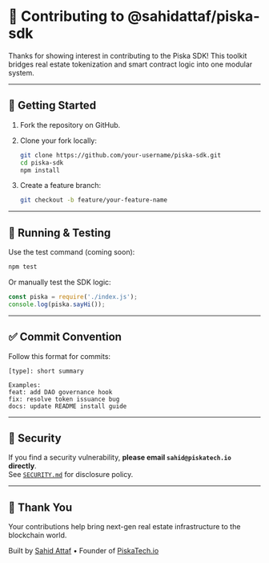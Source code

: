 # 🤝 Contributing to @sahidattaf/piska-sdk

Thanks for showing interest in contributing to the Piska SDK! This toolkit bridges real estate tokenization and smart contract logic into one modular system.

---

## 🧰 Getting Started

1. Fork the repository on GitHub.
2. Clone your fork locally:
   ```bash
   git clone https://github.com/your-username/piska-sdk.git
   cd piska-sdk
   npm install
   ```

3. Create a feature branch:
   ```bash
   git checkout -b feature/your-feature-name
   ```

---

## 🧪 Running & Testing

Use the test command (coming soon):
```bash
npm test
```

Or manually test the SDK logic:
```js
const piska = require('./index.js');
console.log(piska.sayHi());
```

---

## ✅ Commit Convention

Follow this format for commits:
```
[type]: short summary

Examples:
feat: add DAO governance hook
fix: resolve token issuance bug
docs: update README install guide
```

---

## 🔐 Security

If you find a security vulnerability, **please email `sahid@piskatech.io` directly**.  
See [`SECURITY.md`](./SECURITY.md) for disclosure policy.

---

## 🙌 Thank You

Your contributions help bring next-gen real estate infrastructure to the blockchain world.

Built by [Sahid Attaf](https://github.com/sahidattaf) • Founder of [PiskaTech.io](https://piskatech.io)
